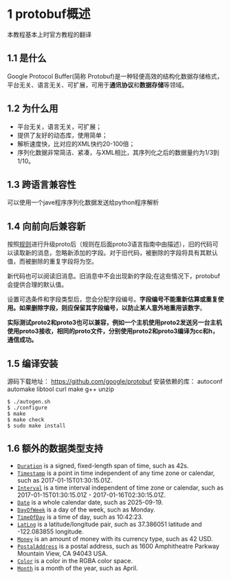# 1 protobuf概述

本教程基本上时官方教程的翻译

## 1.1 是什么

Google Protocol Buffer(简称 Protobuf)是一种轻便高效的结构化数据存储格式，平台无关、语言无关、可扩展，可用于**通讯协议**和**数据存储**等领域。

## 1.2 为什么用

* 平台无关，语言无关，可扩展；
* 提供了友好的动态库，使用简单；
* 解析速度快，比对应的XML快约20-100倍；
* 序列化数据非常简洁、紧凑，与XML相比，其序列化之后的数据量约为1/3到1/10。

## 1.3 跨语言兼容性

可以使用一个jave程序序列化数据发送给python程序解析

## 1.4 向前向后兼容新

按照[规则](https://developers.google.cn/protocol-buffers/docs/proto3#updating)进行升级proto后（规则在后面proto3语言指南中由描述），旧的代码可以读取新的消息，忽略新添加的字段。对于旧代码，被删除的字段将具有其默认值，而被删除的重复字段将为空。

新代码也可以阅读旧消息。旧消息中不会出现新的字段;在这些情况下，protobuf会提供合理的默认值。

设置可选条件和字段类型后，您会分配字段编号。**字段编号不能重新估算或重复使用。如果删除字段，则应保留其字段编号，以防止某人意外地重用该数字**。

**实际测试proto2和proto3也可以兼容，例如一个主机使用proto2发送另一台主机使用proto3接收，相同的proto文件，分别使用proto2和proto3编译为cc和h，通信成功。**



## 1.5 编译安装

源码下载地址： https://github.com/google/protobuf 
安装依赖的库： autoconf automake libtool curl make g++ unzip 

```shell
$ ./autogen.sh
$ ./configure
$ make
$ make check
$ sudo make install
```



## 1.6 额外的数据类型支持

- [`Duration`](https://github.com/protocolbuffers/protobuf/blob/master/src/google/protobuf/duration.proto)  is a signed, fixed-length span of time, such as 42s. 
- [`Timestamp`](https://github.com/protocolbuffers/protobuf/blob/master/src/google/protobuf/timestamp.proto)  is a point in time independent of any time zone or calendar, such as 2017-01-15T01:30:15.01Z.
- [`Interval`](https://github.com/googleapis/googleapis/blob/master/google/type/interval.proto)  is a time interval independent of time zone or calendar, such as 2017-01-15T01:30:15.01Z - 2017-01-16T02:30:15.01Z. 
- [`Date`](https://github.com/googleapis/googleapis/blob/master/google/type/date.proto)  is a whole calendar date, such as 2025-09-19.
- [`DayOfWeek`](https://github.com/googleapis/googleapis/blob/master/google/type/dayofweek.proto)  is a day of the week, such as Monday.
- [`TimeOfDay`](https://github.com/googleapis/googleapis/blob/master/google/type/timeofday.proto)  is a time of day, such as 10:42:23.
- [`LatLng`](https://github.com/googleapis/googleapis/blob/master/google/type/latlng.proto)  is a latitude/longitude pair, such as 37.386051 latitude and -122.083855 longitude.
- [`Money`](https://github.com/googleapis/googleapis/blob/master/google/type/money.proto)  is an amount of money with its currency type, such as 42 USD.
- [`PostalAddress`](https://github.com/googleapis/googleapis/blob/master/google/type/postal_address.proto)  is a postal address, such as 1600 Amphitheatre Parkway Mountain View, CA 94043 USA.
- [`Color`](https://github.com/googleapis/googleapis/blob/master/google/type/color.proto)  is a color in the RGBA color space.
- [`Month`](https://github.com/googleapis/googleapis/blob/master/google/type/month.proto)  is a month of the year, such as April.

# 